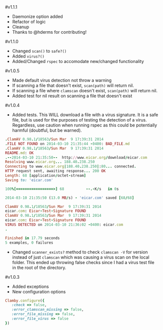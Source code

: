 #v1.1.1
 - Daemonize option added
 - Refactor of logic
 - Cleanup
 - Thanks to @hderms for contributing!
 
#v1.1.0
 - Changed `scan()` to `safe?()`
 - Added `virus?()`
 - Added/Changed `rspec` to accomodate new/changed functionality

#v1.0.5
 - Made default virus detection not throw a warning
 - If scanning a file that doesn't exist, `scan(path)` will return nil.
 - If scanning a file where `clamscan` doesn't exist, `scan(path)` will return nil.
 - Added test for nil result on scanning a file that doesn't exist

#v1.0.4
 - Added tests. This WILL download a file with a virus signature. It is a safe file, but is used for the purposes of testing the detection of a virus. Regardless, use caution when running rspec as this could be potentially harmful (doubtful, but be warned).

```ruby
.ClamAV 0.98.1/18563/Sun Mar  9 17:39:31 2014
.FILE NOT FOUND on 2014-03-10 21:35:44 -0400: BAD_FILE.md
.ClamAV 0.98.1/18563/Sun Mar  9 17:39:31 2014
README.md: OK
.--2014-03-10 21:35:50--  http://www.eicar.org/download/eicar.com
Resolving www.eicar.org... 188.40.238.250
Connecting to www.eicar.org|188.40.238.250|:80... connected.
HTTP request sent, awaiting response... 200 OK
Length: 68 [application/octet-stream]
Saving to: 'eicar.com'

100%[=================>] 68          --.-K/s   in 0s      

2014-03-10 21:35:50 (13.0 MB/s) - 'eicar.com' saved [68/68]

ClamAV 0.98.1/18563/Sun Mar  9 17:39:31 2014
eicar.com: Eicar-Test-Signature FOUND
ClamAV 0.98.1/18563/Sun Mar  9 17:39:31 2014
eicar.com: Eicar-Test-Signature FOUND
VIRUS DETECTED on 2014-03-10 21:36:02 -0400: eicar.com
.

Finished in 17.79 seconds
5 examples, 0 failures
````

 - Changed `scanner_exists?` method to check `clamscan -V` for version instead of just `clamscan` which was causing a virus scan on the local folder. This ended up throwing false checks since I had a virus test file in the root of the directory.

 #v1.0.3
  - Added exceptions
  - New configuration options

```ruby
Clamby.configure({
   :check => false,
   :error_clamscan_missing => false,
   :error_file_missing => false,
   :error_file_virus => false
})

```
